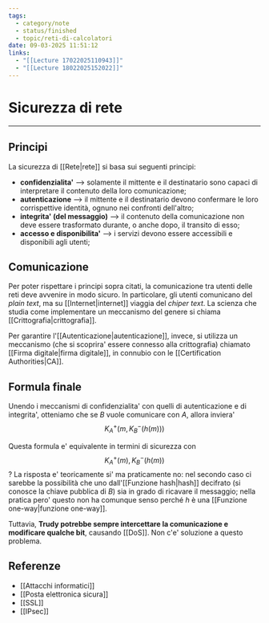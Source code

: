 ```yaml
---
tags:
  - category/note
  - status/finished
  - topic/reti-di-calcolatori
date: 09-03-2025 11:51:12
links:
  - "[[Lecture 17022025110943]]"
  - "[[Lecture 18022025152022]]"
---
```

# Sicurezza di rete
---
## Principi
La sicurezza di [[Rete|rete]] si basa sui seguenti principi:
- **confidenzialita'** --> solamente il mittente e il destinatario sono capaci di interpretare il contenuto della loro comunicazione;
- **autenticazione** --> il mittente e il destinatario devono confermare le loro corrispettive identità, ognuno nei confronti dell'altro;
- **integrita' (del messaggio)** --> il contenuto della comunicazione non deve essere trasformato durante, o anche dopo, il transito di esso;
- **accesso e disponibilita'** --> i servizi devono essere accessibili e disponibili agli utenti;

## Comunicazione
Per poter rispettare i principi sopra citati, la comunicazione tra utenti delle reti deve avvenire in modo sicuro. In particolare, gli utenti comunicano del _plain text_, ma su [[Internet|internet]] viaggia del _chiper text_. La scienza che studia come implementare un meccanismo del genere si chiama [[Crittografia|crittografia]].

Per garantire l'[[Autenticazione|autenticazione]], invece, si utilizza un meccanismo (che si scoprira' essere connesso alla crittografia) chiamato [[Firma digitale|firma digitale]], in connubio con le [[Certification Authorities|CA]].

## Formula finale
Unendo i meccanismi di confidenzialita' con quelli di autenticazione e di integrita', otteniamo che se $B$ vuole comunicare con $A$, allora inviera'
$$K_{A}^{+}(m, K_{B}^{-}(h(m)))$$

Questa formula e' equivalente in termini di sicurezza con
$$K_{A}^{+}(m), K_{B}^{-}(h(m))$$
? La risposta e' teoricamente si' ma praticamente no: nel secondo caso ci sarebbe la possibilità che uno dall'[[Funzione hash|hash]] decifrato (si conosce la chiave pubblica di $B$) sia in grado di ricavare il messaggio; nella pratica pero' questo non ha comunque senso perché $h$ è una [[Funzione one-way|funzione one-way]].

Tuttavia, **Trudy potrebbe sempre intercettare la comunicazione e modificare qualche bit**, causando [[DoS]]. Non c'e' soluzione a questo problema.

## Referenze
- [[Attacchi informatici]]
- [[Posta elettronica sicura]]
- [[SSL]]
- [[IPsec]]